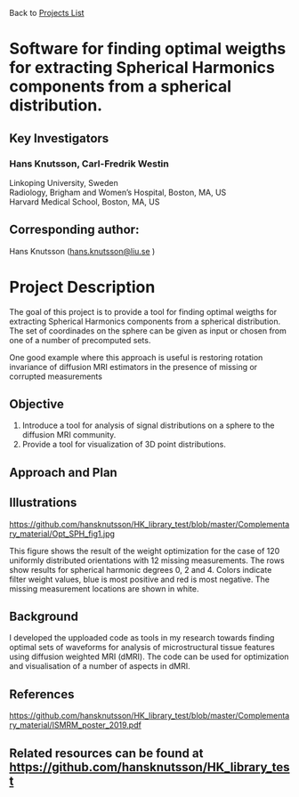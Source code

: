 Back to [Projects List](../../README.md#ProjectsList)

# Software for finding optimal weigths for extracting Spherical Harmonics components from a spherical distribution.

## Key Investigators

### Hans Knutsson, Carl-Fredrik Westin

Linkoping University, Sweden  
Radiology, Brigham and Women’s Hospital, Boston, MA, US  
Harvard Medical School, Boston, MA, US

## Corresponding author:

Hans Knutsson (hans.knutsson@liu.se )

# Project Description

<!-- Add a short paragraph describing the project. -->

The goal of this project is to provide a tool for finding optimal weigths for extracting Spherical Harmonics components from a spherical distribution. The set of coordinades on the sphere can be given as input or chosen from one of a number of precomputed sets.

One good example where this approach is useful is restoring rotation invariance of diffusion MRI estimators in the presence of missing or corrupted measurements 


## Objective

<!-- Describe here WHAT you would like to achieve (what you will have as end result). -->

1. Introduce a tool for analysis of signal distributions on a sphere to the diffusion MRI community.
2. Provide a tool for visualization of 3D point distributions.

## Approach and Plan

<!-- Describe here HOW you would like to achieve the objectives stated above. -->

<!-- 1. Discuss / demo the CMB platform
2. Integrate ITK into the CMB plaform
3. Integrate display of oriented image data in VTK
4. Basic thresholding -->

<!--## Progress and Next Steps-->

<!-- Update this section as you make progress, describing of what you have ACTUALLY DONE. If there are specific steps that you could not complete then you can describe them here, too. -->



## Illustrations  
<!-- Add pictures and links to videos that demonstrate what has been accomplished.
![Description of picture](Example2.jpg)
![Some more images](Example2.jpg)
-->
https://github.com/hansknutsson/HK_library_test/blob/master/Complementary_material/Opt_SPH_fig1.jpg

This figure shows the result of the weight optimization for the case of 120 uniformly distributed orientations with 12 missing measurements. The rows show results for spherical harmonic degrees 0, 2 and 4. Colors indicate filter weight values, blue is most positive and red is most negative. The missing measurement locations are shown in white. 

## Background 
I developed the upploaded code as tools in my research towards finding optimal sets of waveforms for analysis of microstructural tissue features using diffusion weighted MRI (dMRI). The code can be used for optimization and visualisation of a number of aspects in dMRI.

<!-- If you developed any software, include link to the source code repository. If possible, also add links to sample data, and to any relevant publications. -->

## References  
https://github.com/hansknutsson/HK_library_test/blob/master/Complementary_material/ISMRM_poster_2019.pdf

## Related resources can be found at https://github.com/hansknutsson/HK_library_test

